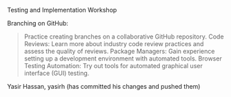 Testing and Implementation Workshop

Branching on GitHub:
> Practice creating branches on a collaborative GitHub repository.
Code Reviews:
> Learn more about industry code review practices and assess the quality of reviews.
Package Managers:
> Gain experience setting up a development environment with automated tools.
Browser Testing Automation:
> Try out tools for automated graphical user interface (GUI) testing.

Yasir Hassan, yasirh (has committed his changes and pushed them)
